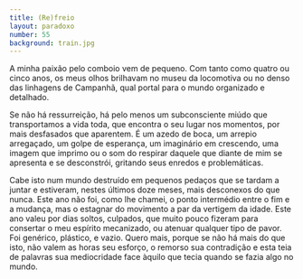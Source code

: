 ```yaml
---
title: (Re)freio
layout: paradoxo
number: 55
background: train.jpg
---
```


A minha paixão pelo comboio vem de pequeno. Com tanto como quatro ou cinco anos, os meus olhos brilhavam no museu da locomotiva ou no denso das linhagens de Campanhã, qual portal para o mundo organizado e detalhado.

Se não há ressurreição, há pelo menos um subconsciente miúdo que transportamos a vida toda, que encontra o seu lugar nos momentos, por mais desfasados que aparentem. É um azedo de boca, um arrepio arregaçado, um golpe de esperança, um imaginário em crescendo, uma imagem que imprimo ou o som do respirar daquele que diante de mim se apresenta e se desconstrói, gritando seus enredos e problemáticas.

Cabe isto num mundo destruído em pequenos pedaços que se tardam a juntar e estiveram, nestes últimos doze meses, mais desconexos do que nunca. Este ano não foi, como lhe chamei, o ponto intermédio entre o fim e a mudança, mas o estagnar do movimento a par da vertigem da idade. Este ano valeu por dias soltos, culpados, que muito pouco fizeram para consertar o meu espírito mecanizado, ou atenuar qualquer tipo de pavor. Foi genérico, plástico, e vazio. Quero mais, porque se não há mais do que isto, não valem as horas seu esforço, o remorso sua contradição e esta teia de palavras sua mediocridade face àquilo que tecia quando se fazia algo no mundo.
